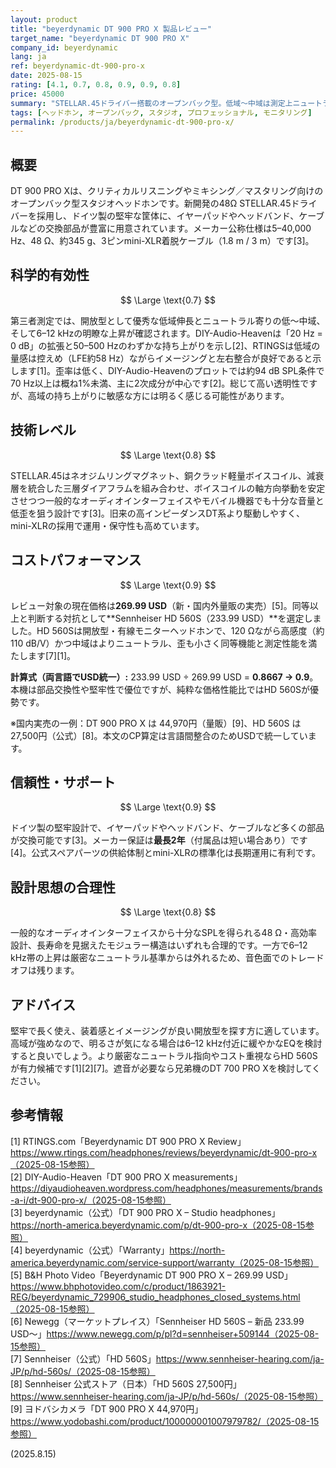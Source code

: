 ```yaml
---
layout: product
title: "beyerdynamic DT 900 PRO X 製品レビュー"
target_name: "beyerdynamic DT 900 PRO X"
company_id: beyerdynamic
lang: ja
ref: beyerdynamic-dt-900-pro-x
date: 2025-08-15
rating: [4.1, 0.7, 0.8, 0.9, 0.9, 0.8]
price: 45000
summary: "STELLAR.45ドライバー搭載のオープンバック型。低域〜中域は測定上ニュートラル寄りで、6–12 kHz帯が持ち上がる明るめの特性。堅牢で交換性に優れます。"
tags: [ヘッドホン, オープンバック, スタジオ, プロフェッショナル, モニタリング]
permalink: /products/ja/beyerdynamic-dt-900-pro-x/
---
```


## 概要

DT 900 PRO Xは、クリティカルリスニングやミキシング／マスタリング向けのオープンバック型スタジオヘッドホンです。新開発の48Ω STELLAR.45ドライバーを採用し、ドイツ製の堅牢な筐体に、イヤーパッドやヘッドバンド、ケーブルなどの交換部品が豊富に用意されています。メーカー公称仕様は5–40,000 Hz、48 Ω、約345 g、3ピンmini-XLR着脱ケーブル（1.8 m / 3 m）です[3]。

## 科学的有効性

$$ \Large \text{0.7} $$

第三者測定では、開放型として優秀な低域伸長とニュートラル寄りの低〜中域、そして6–12 kHzの明瞭な上昇が確認されます。DIY-Audio-Heavenは「20 Hz = 0 dB」の拡張と50–500 Hzのわずかな持ち上がりを示し[2]、RTINGSは低域の量感は控えめ（LFE約58 Hz）ながらイメージングと左右整合が良好であると示します[1]。歪率は低く、DIY-Audio-Heavenのプロットでは約94 dB SPL条件で70 Hz以上は概ね1%未満、主に2次成分が中心です[2]。総じて高い透明性ですが、高域の持ち上がりに敏感な方には明るく感じる可能性があります。

## 技術レベル

$$ \Large \text{0.8} $$

STELLAR.45はネオジムリングマグネット、銅クラッド軽量ボイスコイル、減衰層を統合した三層ダイアフラムを組み合わせ、ボイスコイルの軸方向挙動を安定させつつ一般的なオーディオインターフェイスやモバイル機器でも十分な音量と低歪を狙う設計です[3]。旧来の高インピーダンスDT系より駆動しやすく、mini-XLRの採用で運用・保守性も高めています。

## コストパフォーマンス

$$ \Large \text{0.9} $$

レビュー対象の現在価格は**269.99 USD**（新・国内外量販の実売）[5]。同等以上と判断する対抗として**Sennheiser HD 560S（233.99 USD）**を選定しました。HD 560Sは開放型・有線モニターヘッドホンで、120 Ωながら高感度（約110 dB/V）かつ中域はよりニュートラル、歪も小さく同等機能と測定性能を満たします[7][1]。

**計算式（両言語でUSD統一）:** 233.99 USD ÷ 269.99 USD = **0.8667 → 0.9**。  
本機は部品交換性や堅牢性で優位ですが、純粋な価格性能比ではHD 560Sが優勢です。

※国内実売の一例：DT 900 PRO X は 44,970円（量販）[9]、HD 560S は 27,500円（公式）[8]。本文のCP算定は言語間整合のためUSDで統一しています。

## 信頼性・サポート

$$ \Large \text{0.9} $$

ドイツ製の堅牢設計で、イヤーパッドやヘッドバンド、ケーブルなど多くの部品が交換可能です[3]。メーカー保証は**最長2年**（付属品は短い場合あり）です[4]。公式スペアパーツの供給体制とmini-XLRの標準化は長期運用に有利です。

## 設計思想の合理性

$$ \Large \text{0.8} $$

一般的なオーディオインターフェイスから十分なSPLを得られる48 Ω・高効率設計、長寿命を見据えたモジュラー構造はいずれも合理的です。一方で6–12 kHz帯の上昇は厳密なニュートラル基準からは外れるため、音色面でのトレードオフは残ります。

## アドバイス

堅牢で長く使え、装着感とイメージングが良い開放型を探す方に適しています。高域が強めなので、明るさが気になる場合は6–12 kHz付近に緩やかなEQを検討すると良いでしょう。より厳密なニュートラル指向やコスト重視ならHD 560Sが有力候補です[1][2][7]。遮音が必要なら兄弟機のDT 700 PRO Xを検討してください。

## 参考情報

[1] RTINGS.com「Beyerdynamic DT 900 PRO X Review」https://www.rtings.com/headphones/reviews/beyerdynamic/dt-900-pro-x（2025-08-15参照）  
[2] DIY-Audio-Heaven「DT 900 PRO X measurements」https://diyaudioheaven.wordpress.com/headphones/measurements/brands-a-i/dt-900-pro-x/（2025-08-15参照）  
[3] beyerdynamic（公式）「DT 900 PRO X – Studio headphones」https://north-america.beyerdynamic.com/p/dt-900-pro-x（2025-08-15参照）  
[4] beyerdynamic（公式）「Warranty」https://north-america.beyerdynamic.com/service-support/warranty（2025-08-15参照）  
[5] B&H Photo Video「Beyerdynamic DT 900 PRO X – 269.99 USD」https://www.bhphotovideo.com/c/product/1863921-REG/beyerdynamic_729906_studio_headphones_closed_systems.html（2025-08-15参照）  
[6] Newegg（マーケットプレイス）「Sennheiser HD 560S – 新品 233.99 USD〜」https://www.newegg.com/p/pl?d=sennheiser+509144（2025-08-15参照）  
[7] Sennheiser（公式）「HD 560S」https://www.sennheiser-hearing.com/ja-JP/p/hd-560s/（2025-08-15参照）  
[8] Sennheiser 公式ストア（日本）「HD 560S 27,500円」https://www.sennheiser-hearing.com/ja-JP/p/hd-560s/（2025-08-15参照）  
[9] ヨドバシカメラ「DT 900 PRO X 44,970円」https://www.yodobashi.com/product/100000001007979782/（2025-08-15参照）

(2025.8.15)

